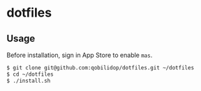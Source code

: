 # dotfiles

## Usage

Before installation, sign in App Store to enable `mas`.

```bash
$ git clone git@github.com:qobilidop/dotfiles.git ~/dotfiles
$ cd ~/dotfiles
$ ./install.sh
```
